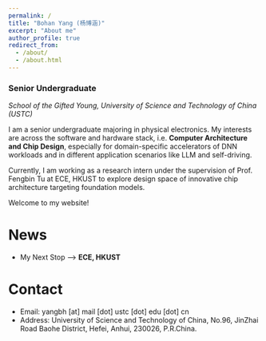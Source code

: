 ```yaml
---
permalink: /
title: "Bohan Yang (杨博涵)"
excerpt: "About me"
author_profile: true
redirect_from: 
  - /about/
  - /about.html
---
```


### Senior Undergraduate

*School of the Gifted Young, University of Science and Technology of China (USTC)*

I am a senior undergraduate majoring in physical electronics. My interests are across the software and hardware stack, i.e. **Computer Architecture and Chip Design**, especially for domain-specific accelerators of DNN workloads and in different application scenarios like LLM and self-driving.

Currently, I am working as a research intern under the supervision of Prof. Fengbin Tu at ECE, HKUST to explore design space of innovative chip architecture targeting foundation models. 

Welcome to my website!

# News

* My Next Stop -->  **ECE, HKUST**

# Contact 

* Email: yangbh [at] mail [dot] ustc [dot] edu [dot] cn
* Address: University of Science and Technology of China,
    No.96, JinZhai Road Baohe District, Hefei, Anhui, 230026, P.R.China.





 
